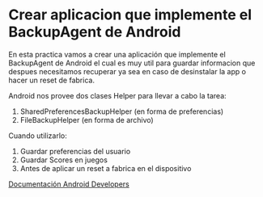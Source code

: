 # Crear aplicacion que implemente el BackupAgent de Android

En esta practica vamos a crear una aplicación que implemente el BackupAgent de Android el cual es muy util para guardar informacion que despues necesitamos recuperar ya sea en caso de desinstalar la app o hacer un reset de fabrica.

Android nos provee dos clases Helper para llevar a cabo la tarea:

1. SharedPreferencesBackupHelper (en forma de preferencias)
2. FileBackupHelper (en forma de archivo)

Cuando utilizarlo:

1. Guardar preferencias del usuario
2. Guardar Scores en juegos
3. Antes de aplicar un reset a fabrica en el dispositivo

[Documentación Android Developers](https://developer.android.com/guide/topics/data/testingbackup.html#HowBackupWorks)

